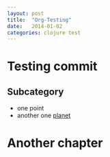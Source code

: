 ```yaml
---
layout: post
title:  "Org-Testing"
date:   2014-01-02
categories: clojure test
---
```


# Testing commit
## Subcategory
  - one point
  - another one [planet](http://planet.clojure.org/)

# Another chapter

